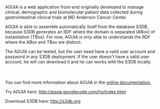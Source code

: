 AGUIA is a web application front-end originally developed to manage clinical, demographic and biomolecular patient data collected during gastrointestinal clinical trials at MD Anderson Cancer Center.
<p>AGUIA is able to assemble automatically itself from the database S3DB, because S3DB generates an RDF where the domain is separated (ABox) of instantiation (TBox). For now, AGUIA is only able to understands the RDF where the ABox and TBox are distinct.<br>
<p>The AGUIA can be tested, but the user need have a valid user account and password in any S3DB deployment. If the user doesn't have a valid user account, he will can download it and he can works with the S3DB locally.<br>
<br>
<br><br>You can find more information about AGUIA in the <a href='http://sites.google.com/site/aguiadocumentation/'>online documentation.</a>

Try AGUIA here: <a href='http://aguia.googlecode.com/hg/index.html'>http://aguia.googlecode.com/hg/index.html</a>

Download S3DB here: <a href='http://s3db.org'>http://s3db.org</a>
